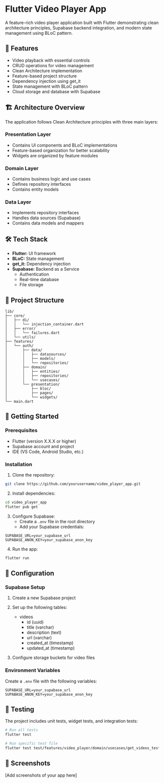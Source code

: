 # Flutter Video Player App

A feature-rich video player application built with Flutter demonstrating clean architecture principles, Supabase backend integration, and modern state management using BLoC pattern.

## 📱 Features

- Video playback with essential controls
- CRUD operations for video management
- Clean Architecture implementation
- Feature-based project structure
- Dependency injection using get_it
- State management with BLoC pattern
- Cloud storage and database with Supabase

## 🏗️ Architecture Overview

The application follows Clean Architecture principles with three main layers:

### Presentation Layer

- Contains UI components and BLoC implementations
- Feature-based organization for better scalability
- Widgets are organized by feature modules

### Domain Layer

- Contains business logic and use cases
- Defines repository interfaces
- Contains entity models

### Data Layer

- Implements repository interfaces
- Handles data sources (Supabase)
- Contains data models and mappers

## 🛠️ Tech Stack

- **Flutter:** UI framework
- **BLoC:** State management
- **get_it:** Dependency injection
- **Supabase:** Backend as a Service
  - Authentication
  - Real-time database
  - File storage

## 📂 Project Structure

```
lib/
├── core/
│   ├── di/
│   │   └── injection_container.dart
│   ├── error/
│   │   └── failures.dart
│   └── utils/
├── features/
│   └── auth/
│       ├── data/
│       │   ├── datasources/
│       │   ├── models/
│       │   └── repositories/
│       ├── domain/
│       │   ├── entities/
│       │   ├── repositories/
│       │   └── usecases/
│       └── presentation/
│           ├── bloc/
│           ├── pages/
│           └── widgets/
└── main.dart
```

## 🚀 Getting Started

### Prerequisites

- Flutter (version X.X.X or higher)
- Supabase account and project
- IDE (VS Code, Android Studio, etc.)

### Installation

1. Clone the repository:

```bash
git clone https://github.com/yourusername/video_player_app.git
```

2. Install dependencies:

```bash
cd video_player_app
flutter pub get
```

3. Configure Supabase:
   - Create a `.env` file in the root directory
   - Add your Supabase credentials:

```
SUPABASE_URL=your_supabase_url
SUPABASE_ANON_KEY=your_supabase_anon_key
```

4. Run the app:

```bash
flutter run
```

## 🔧 Configuration

### Supabase Setup

1. Create a new Supabase project
2. Set up the following tables:

   - videos
     - id (uuid)
     - title (varchar)
     - description (text)
     - url (varchar)
     - created_at (timestamp)
     - updated_at (timestamp)

3. Configure storage buckets for video files

### Environment Variables

Create a `.env` file with the following variables:

```
SUPABASE_URL=your_supabase_url
SUPABASE_ANON_KEY=your_supabase_anon_key
```

## 🧪 Testing

The project includes unit tests, widget tests, and integration tests:

```bash
# Run all tests
flutter test

# Run specific test file
flutter test test/features/video_player/domain/usecases/get_videos_test.dart
```

## 📱 Screenshots

[Add screenshots of your app here]
